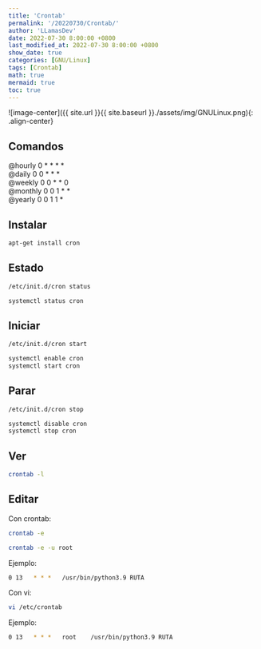 ```yaml
---
title: 'Crontab'
permalink: '/20220730/Crontab/'
author: 'LLamasDev'
date: 2022-07-30 8:00:00 +0800
last_modified_at: 2022-07-30 8:00:00 +0800
show_date: true
categories: [GNU/Linux]
tags: [Crontab]
math: true
mermaid: true
toc: true
---
```


![image-center]({{ site.url }}{{ site.baseurl }}./assets/img/GNULinux.png){: .align-center}

## Comandos

@hourly 	0 * * * *  
@daily 	    0 0 * * *  
@weekly 	0 0 * * 0  
@monthly 	0 0 1 * *  
@yearly 	0 0 1 1 *

## Instalar

```bash
apt-get install cron
```

## Estado

```bash
/etc/init.d/cron status

systemctl status cron
```

## Iniciar

```bash
/etc/init.d/cron start

systemctl enable cron
systemctl start cron
```

## Parar

```bash
/etc/init.d/cron stop

systemctl disable cron
systemctl stop cron
```

## Ver

```bash
crontab -l
```

## Editar

Con crontab:
```bash
crontab -e

crontab -e -u root
```

Ejemplo:
```bash
0 13   * * *   /usr/bin/python3.9 RUTA
```

Con vi:
```bash
vi /etc/crontab
```

Ejemplo:
```bash
0 13   * * *   root    /usr/bin/python3.9 RUTA
```